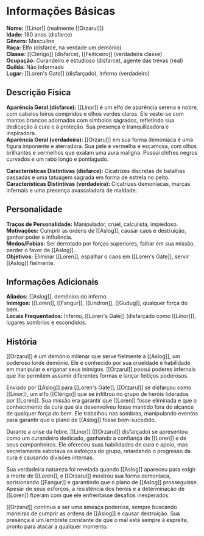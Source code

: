 # Informações Básicas
**Nome:** [[Linor]] (realmente [[Orzarul]])  
**Idade:** 180 anos (disfarce)  
**Gênero:** Masculino  
**Raça:** Elfo (disfarce, na verdade um demônio)  
**Classe:** [[Clérigo]] (disfarce), [[Feiticeiro]] (verdadeira classe)  
**Ocupação:** Curandeiro e estudioso (disfarce), agente das trevas (real)  
**Guilda:** Não Informado  
**Lugar:** [[Loren's Gate]] (disfarçado), Inferno (verdadeiro)

## Descrição Física
**Aparência Geral (disfarce):** [[Linor]] é um elfo de aparência serena e nobre, com cabelos loiros compridos e olhos verdes claros. Ele veste-se com mantos brancos adornados com símbolos sagrados, refletindo sua dedicação à cura e à proteção. Sua presença é tranquilizadora e inspiradora.  
**Aparência Geral (verdadeira):** [[Orzarul]] em sua forma demoníaca é uma figura imponente e aterradora. Sua pele é vermelha e escamosa, com olhos brilhantes e vermelhos que exalam uma aura maligna. Possui chifres negros curvados e um rabo longo e pontiagudo.

**Características Distintivas (disfarce):** Cicatrizes discretas de batalhas passadas e uma tatuagem sagrada em forma de estrela no peito.  
**Características Distintivas (verdadeira):** Cicatrizes demoníacas, marcas infernais e uma presença avassaladora de maldade.

## Personalidade
**Traços de Personalidade:** Manipulador, cruel, calculista, impiedoso.  
**Motivações:** Cumprir as ordens de [[Aslog]], causar caos e destruição, ganhar poder e influência.  
**Medos/Fobias:** Ser derrotado por forças superiores, falhar em sua missão, perder o favor de [[Aslog]].  
**Objetivos:** Eliminar [[Loren]], espalhar o caos em [[Loren's Gate]], servir [[Aslog]] fielmente.

## Informações Adicionais
**Aliados:** [[Aslog]], demônios do inferno.  
**Inimigos:** [[Loren]], [[Fangur]], [[Lindron]], [[Gudug]], qualquer força do bem.  
**Locais Frequentados:** Inferno, [[Loren's Gate]] (disfarçado como [[Linor]]), lugares sombrios e escondidos.

## História
[[Orzarul]] é um demônio milenar que serve fielmente a [[Aslog]], um poderoso lorde demônio. Ele é conhecido por sua crueldade e habilidade em manipular e enganar seus inimigos. [[Orzarul]] possui poderes infernais que lhe permitem assumir diferentes formas e lançar feitiços poderosos.

Enviado por [[Aslog]] para [[Loren's Gate]], [[Orzarul]] se disfarçou como [[Linor]], um elfo [[Clérigo]] que se infiltrou no grupo de heróis liderados por [[Loren]]. Sua missão era garantir que [[Loren]] fosse eliminada e que o conhecimento da cura que ela desenvolveu fosse mantido fora do alcance de qualquer força do bem. Ele trabalhou nas sombras, manipulando eventos para garantir que o plano de [[Aslog]] fosse bem-sucedido.

Durante a crise da febre, [[Linor]] ([[Orzarul]] disfarçado) se apresentou como um curandeiro dedicado, ganhando a confiança de [[Loren]] e de seus companheiros. Ele ofereceu suas habilidades de cura e apoio, mas secretamente sabotava os esforços do grupo, retardando o progresso da cura e causando divisões internas.

Sua verdadeira natureza foi revelada quando [[Aslog]] apareceu para exigir a morte de [[Loren]], e [[Orzarul]] mostrou sua forma demoníaca, aprisionando [[Fangur]] e garantindo que o plano de [[Aslog]] prosseguisse. Apesar de seus esforços, a resistência dos heróis e a determinação de [[Loren]] fizeram com que ele enfrentasse desafios inesperados.

[[Orzarul]] continua a ser uma ameaça poderosa, sempre buscando maneiras de cumprir as ordens de [[Aslog]] e causar destruição. Sua presença é um lembrete constante de que o mal está sempre à espreita, pronto para atacar a qualquer momento.
